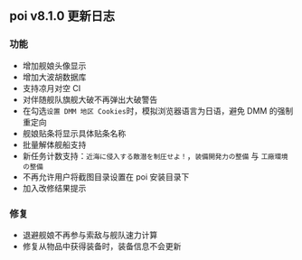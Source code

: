 ## poi v8.1.0 更新日志
### 功能
- 增加舰娘头像显示
- 增加大波胡数据库
- 支持凉月对空 CI
- 对伴随舰队旗舰大破不再弹出大破警告
- 在勾选`设置 DMM 地区 Cookies`时，模拟浏览器语言为日语，避免 DMM 的强制重定向
- 舰娘贴条将显示具体贴条名称
- 批量解体舰船支持
- 新任务计数支持：`近海に侵入する敵潜を制圧せよ！`，`装備開発力の整備` 与 `工廠環境の整備`
- 不再允许用户将截图目录设置在 poi 安装目录下
- 加入改修结果提示

### 修复
- 退避舰娘不再参与索敌与舰队速力计算
- 修复从物品中获得装备时，装备信息不会更新
